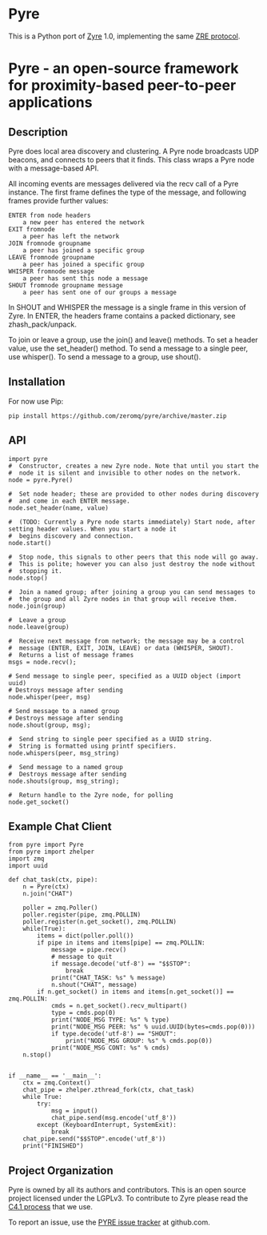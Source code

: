 Pyre
====

This is a Python port of [Zyre](zyre.org) 1.0, implementing the same [ZRE protocol](http://rfc.zeromq.org/spec:20).

# Pyre - an open-source framework for proximity-based peer-to-peer applications

## Description

Pyre does local area discovery and clustering. A Pyre node broadcasts
UDP beacons, and connects to peers that it finds. This class wraps a
Pyre node with a message-based API.

All incoming events are messages delivered via the recv call of a Pyre
instance. The first frame defines the type of the message, and following
frames provide further values:

    ENTER from node headers
        a new peer has entered the network
    EXIT fromnode
        a peer has left the network
    JOIN fromnode groupname
        a peer has joined a specific group
    LEAVE fromnode groupname
        a peer has joined a specific group
    WHISPER fromnode message
        a peer has sent this node a message
    SHOUT fromnode groupname message
        a peer has sent one of our groups a message

In SHOUT and WHISPER the message is a single frame in this version
of Zyre. In ENTER, the headers frame contains a packed dictionary,
see zhash_pack/unpack.

To join or leave a group, use the join() and leave() methods.
To set a header value, use the set_header() method. To send a message
to a single peer, use whisper(). To send a message to a group, use
shout().

## Installation

For now use Pip:

    pip install https://github.com/zeromq/pyre/archive/master.zip

## API

    import pyre
    #  Constructor, creates a new Zyre node. Note that until you start the
    #  node it is silent and invisible to other nodes on the network.
    node = pyre.Pyre()

    #  Set node header; these are provided to other nodes during discovery
    #  and come in each ENTER message.
    node.set_header(name, value)

    #  (TODO: Currently a Pyre node starts immediately) Start node, after setting header values. When you start a node it
    #  begins discovery and connection.
    node.start()

    #  Stop node, this signals to other peers that this node will go away.
    #  This is polite; however you can also just destroy the node without
    #  stopping it.
    node.stop()

    #  Join a named group; after joining a group you can send messages to
    #  the group and all Zyre nodes in that group will receive them.
    node.join(group)

    #  Leave a group
    node.leave(group)

    #  Receive next message from network; the message may be a control
    #  message (ENTER, EXIT, JOIN, LEAVE) or data (WHISPER, SHOUT).
    #  Returns a list of message frames
    msgs = node.recv();

    # Send message to single peer, specified as a UUID object (import uuid)
    # Destroys message after sending
    node.whisper(peer, msg)

    # Send message to a named group
    # Destroys message after sending
    node.shout(group, msg);

    #  Send string to single peer specified as a UUID string.
    #  String is formatted using printf specifiers.
    node.whispers(peer, msg_string)

    #  Send message to a named group
    #  Destroys message after sending
    node.shouts(group, msg_string);
        
    #  Return handle to the Zyre node, for polling
    node.get_socket()


## Example Chat Client

    from pyre import Pyre 
    from pyre import zhelper 
    import zmq 
    import uuid

    def chat_task(ctx, pipe):
        n = Pyre(ctx)
        n.join("CHAT")

        poller = zmq.Poller()
        poller.register(pipe, zmq.POLLIN)
        poller.register(n.get_socket(), zmq.POLLIN)
        while(True):
            items = dict(poller.poll())
            if pipe in items and items[pipe] == zmq.POLLIN:
                message = pipe.recv()
                # message to quit
                if message.decode('utf-8') == "$$STOP":
                    break
                print("CHAT_TASK: %s" % message)
                n.shout("CHAT", message)
            if n.get_socket() in items and items[n.get_socket()] == zmq.POLLIN:
                cmds = n.get_socket().recv_multipart()
                type = cmds.pop(0)
                print("NODE_MSG TYPE: %s" % type)
                print("NODE_MSG PEER: %s" % uuid.UUID(bytes=cmds.pop(0)))
                if type.decode('utf-8') == "SHOUT":
                    print("NODE_MSG GROUP: %s" % cmds.pop(0))
                print("NODE_MSG CONT: %s" % cmds)
        n.stop()


    if __name__ == '__main__':
        ctx = zmq.Context()
        chat_pipe = zhelper.zthread_fork(ctx, chat_task)
        while True:
            try:
                msg = input()
                chat_pipe.send(msg.encode('utf_8'))
            except (KeyboardInterrupt, SystemExit):
                break
        chat_pipe.send("$$STOP".encode('utf_8'))
        print("FINISHED")



## Project Organization

Pyre is owned by all its authors and contributors. This is an open source
project licensed under the LGPLv3. To contribute to Zyre please read the
[C4.1 process](http://rfc.zeromq.org/spec:22) that we use.

To report an issue, use the [PYRE issue tracker](https://github.com/zeromq/pyre/issues) at github.com.
